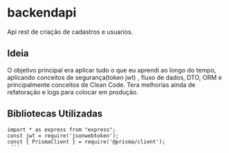 # backendapi 
Api rest de criação de cadastros e usuarios.
## Ideia
O objetivo principal era aplicar tudo o que eu aprendi ao longo do tempo, aplicando conceitos de segurança(token jwt) , fluxo de dados, DTO, ORM  e principalmente conceitos de Clean Code. Tera melhorias ainda de refatoração e logs para colocar em produção.
## Bibliotecas Utilizadas

```
import * as express from "express";
const jwt = require('jsonwebtoken'); 
const { PrismaClient } = require('@prisma/client');
 ´´´
